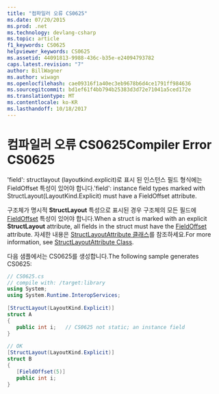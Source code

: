 ```yaml
---
title: "컴파일러 오류 CS0625"
ms.date: 07/20/2015
ms.prod: .net
ms.technology: devlang-csharp
ms.topic: article
f1_keywords: CS0625
helpviewer_keywords: CS0625
ms.assetid: 44091813-9988-436c-b35e-e24094793782
caps.latest.revision: "7"
author: BillWagner
ms.author: wiwagn
ms.openlocfilehash: cae09316f1a40ec3eb9678b6d4ce1791ff984636
ms.sourcegitcommit: bd1ef61f4bb794b25383d3d72e71041a5ced172e
ms.translationtype: MT
ms.contentlocale: ko-KR
ms.lasthandoff: 10/18/2017
---
```

# <a name="compiler-error-cs0625"></a><span data-ttu-id="1267b-102">컴파일러 오류 CS0625</span><span class="sxs-lookup"><span data-stu-id="1267b-102">Compiler Error CS0625</span></span>
<span data-ttu-id="1267b-103">'field': structlayout (layoutkind.explicit)로 표시 된 인스턴스 필드 형식에는 FieldOffset 특성이 있어야 합니다.</span><span class="sxs-lookup"><span data-stu-id="1267b-103">'field': instance field types marked with StructLayout(LayoutKind.Explicit) must have a FieldOffset attribute.</span></span>
  
<span data-ttu-id="1267b-104">구조체가 명시적 **StructLayout** 특성으로 표시된 경우 구조체의 모든 필드에 [FieldOffset](xref:System.Runtime.InteropServices.FieldOffsetAttribute) 특성이 있어야 합니다.</span><span class="sxs-lookup"><span data-stu-id="1267b-104">When a struct is marked with an explicit **StructLayout** attribute, all fields in the struct must have the [FieldOffset](xref:System.Runtime.InteropServices.FieldOffsetAttribute) attribute.</span></span> <span data-ttu-id="1267b-105">자세한 내용은 [StructLayoutAttribute 클래스](xref:System.Runtime.InteropServices.StructLayoutAttribute)를 참조하세요.</span><span class="sxs-lookup"><span data-stu-id="1267b-105">For more information, see [StructLayoutAttribute Class](xref:System.Runtime.InteropServices.StructLayoutAttribute).</span></span> 

<span data-ttu-id="1267b-106">다음 샘플에서는 CS0625를 생성합니다.</span><span class="sxs-lookup"><span data-stu-id="1267b-106">The following sample generates CS0625:</span></span>  
  
```csharp  
// CS0625.cs  
// compile with: /target:library  
using System;  
using System.Runtime.InteropServices;  
  
[StructLayout(LayoutKind.Explicit)]  
struct A  
{  
   public int i;   // CS0625 not static; an instance field  
}  
  
// OK  
[StructLayout(LayoutKind.Explicit)]  
struct B  
{  
   [FieldOffset(5)]  
   public int i;  
}  
```
